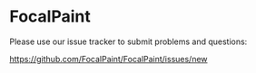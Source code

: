 # FocalPaint

Please use our issue tracker to submit problems and questions:

https://github.com/FocalPaint/FocalPaint/issues/new

